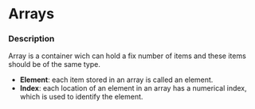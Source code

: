 # Arrays 

### Description 

Array is a container wich can hold a fix number of items and these
items should be of the same type. 

- **Element**: each item stored in an array is called an element. 
- **Index**: each location of an element in an array has a numerical index,
which is used to identify the element. 
